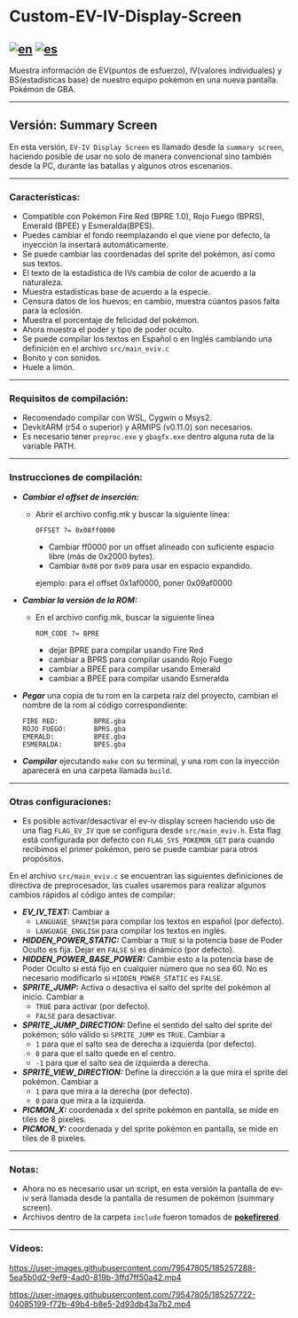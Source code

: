 # Custom-EV-IV-Display-Screen
[![en](https://img.shields.io/badge/lang-en-red.svg)](https://github.com/Acimut/Custom-EV-IV-Display-Screen/blob/SummaryScreen/README.en.md)
[![es](https://img.shields.io/badge/lang-es-yellow.svg)](https://github.com/Acimut/Custom-EV-IV-Display-Screen/blob/SummaryScreen/README.md)
-

Muestra información de EV(puntos de esfuerzo), IV(valores individuales) y BS(estadísticas base) de nuestro equipo pokémon en una nueva pantalla. Pokémon de GBA.
***

## Versión: Summary Screen
En esta versión, `EV-IV Display Screen` es llamado desde la `summary screen`, haciendo posible de usar no solo de manera convencional sino también desde la PC, durante las batallas y algunos otros escenarios.
***

### **Características:**
+ Compatible con Pokémon Fire Red (BPRE 1.0), Rojo Fuego (BPRS), Emerald (BPEE) y Esmeralda(BPES).
+ Puedes cambiar el fondo reemplazando el que viene por defecto, la inyección la insertará automáticamente.
+ Se puede cambiar las coordenadas del sprite del pokémon, así como sus textos.
+ El texto de la estadística de IVs cambia de color de acuerdo a la naturaleza.
+ Muestra estadísticas base de acuerdo a la especie.
+ Censura datos de los huevos; en cambio, muestra cúantos pasos falta para la eclosión.
+ Muestra el porcentaje de felicidad del pokémon.
+ Ahora muestra el poder y tipo de poder oculto.
+ Se puede compilar los textos en Español o en Inglés cambiando una definición en el archivo `src/main_eviv.c`
+ Bonito y con sonidos.
+ Huele a limón.
***

### **Requisitos de compilación:**
+ Recomendado compilar con WSL, Cygwin o Msys2.
+ DevkitARM (r54 o superior) y ARMIPS (v0.11.0) son necesarios.
+ Es necesario tener `preproc.exe` y `gbagfx.exe` dentro alguna ruta de la variable PATH.
***

### **Instrucciones de compilación:**
+ ***Cambiar el offset de inserción:*** 
   + Abrir el archivo config.mk y buscar la siguiente línea: 

      `OFFSET ?= 0x08ff0000`

      + Cambiar ff0000 por un offset alineado con suficiente espacio libre (más de 0x2000 bytes).
      + Cambiar `0x08` por `0x09` para usar en espacio expandido.

      ejemplo: para el offset 0x1af0000, poner 0x09af0000


+ ***Cambiar la versión de la ROM:***
   + En el archivo config.mk, buscar la siguiente línea

      `ROM_CODE ?= BPRE`

      + dejar BPRE para compilar usando Fire Red
      + cambiar a BPRS para compilar usando Rojo Fuego
      + cambiar a BPEE para compilar usando Emerald
      + cambiar a BPEE para compilar usando Esmeralda

+ ***Pegar*** una copia de tu rom en la carpeta raíz del proyecto, cambian el nombre de la rom al código correspondiente:

      FIRE RED:         BPRE.gba
      ROJO FUEGO:       BPRS.gba
      EMERALD:          BPEE.gba
      ESMERALDA:        BPES.gba

+ ***Compilar*** ejecutando `make` con su terminal, y una rom con la inyección aparecerá en una carpeta llamada `build`.
***

### **Otras configuraciones:**
+ Es posible activar/desactivar el ev-iv display screen haciendo uso de una flag `FLAG_EV_IV` que se configura desde `src/main_eviv.h`. Esta flag está configurada por defecto con `FLAG_SYS_POKEMON_GET` para cuando recibimos el primer pokémon, pero se puede cambiar para otros propósitos.

En el archivo `src/main_eviv.c` se encuentran las siguientes definiciones de directiva de preprocesador, las cuales usaremos para realizar algunos cambios rápidos al código antes de compilar:
+ ***EV_IV_TEXT:*** Cambiar a 
   + `LANGUAGE_SPANISH` para compilar los textos en español (por defecto).
   + `LANGUAGE_ENGLISH` para compilar los textos en inglés.
+ ***HIDDEN_POWER_STATIC:*** Cambiar a `TRUE` si la potencia base de Poder Oculto es fija. Dejar en `FALSE` si es dinámico (por defecto).
+ ***HIDDEN_POWER_BASE_POWER:*** Cambie esto a la potencia base de Poder Oculto si está fijo en cualquier número que no sea 60. No es necesario modificarlo si `HIDDEN_POWER_STATIC` es `FALSE`.
+ ***SPRITE_JUMP:*** Activa o desactiva el salto del sprite del pokémon al inicio. Cambiar a
   + `TRUE` para activar (por defecto).
   + `FALSE` para desactivar.
+ ***SPRITE_JUMP_DIRECTION:*** Define el sentido del salto del sprite del pokémon; sólo válido si  `SPRITE_JUMP`  es `TRUE`. Cambiar a
   + `1` para que el salto sea de derecha a izquierda (por defecto).
   + `0` para que el salto quede en el centro.
   + `-1` para que el salto sea de izquierda a derecha.
+ ***SPRITE_VIEW_DIRECTION:*** Define la dirección a la que mira el sprite del pokémon. Cambiar a
   + `1` para que mira a la derecha (por defecto).
   + `0` para que mira a la izquierda.
+ ***PICMON_X:*** coordenada x del sprite pokémon en pantalla, se mide en tiles de 8 pixeles.
+ ***PICMON_Y:*** coordenada y del sprite pokémon en pantalla, se mide en tiles de 8 pixeles.

***

### **Notas:**
+ Ahora no es necesario usar un script, en esta versión la pantalla de ev-iv será llamada desde la pantalla de resumen de pokémon (summary screen).
+ Archivos dentro de la carpeta `include` fueron tomados de [**pokefirered**](https://github.com/pret/pokefirered).
***

### **Vídeos:**

https://user-images.githubusercontent.com/79547805/185257288-5ea5b0d2-9ef9-4ad0-819b-3ffd7ff50a42.mp4


https://user-images.githubusercontent.com/79547805/185257722-04085199-f72b-49b4-b8e5-2d93db43a7b2.mp4

